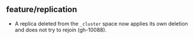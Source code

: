 ## feature/replication

* A replica deleted from the `_cluster` space now applies its own deletion and
  does not try to rejoin (gh-10088).
